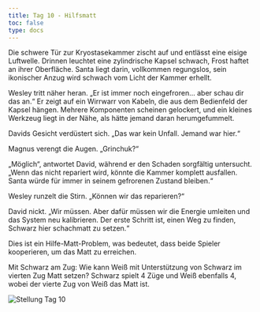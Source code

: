 ```yaml
---
title: Tag 10 - Hilfsmatt 
toc: false
type: docs
---
```


Die schwere Tür zur Kryostasekammer zischt auf und entlässt eine eisige Luftwelle. Drinnen leuchtet eine zylindrische Kapsel schwach, Frost haftet an ihrer Oberfläche. Santa liegt darin, vollkommen regungslos, sein ikonischer Anzug wird schwach vom Licht der Kammer erhellt.

Wesley tritt näher heran. „Er ist immer noch eingefroren... aber schau dir das an.“ Er zeigt auf ein Wirrwarr von Kabeln, die aus dem Bedienfeld der Kapsel hängen. Mehrere Komponenten scheinen gelockert, und ein kleines Werkzeug liegt in der Nähe, als hätte jemand daran herumgefummelt.

Davids Gesicht verdüstert sich. „Das war kein Unfall. Jemand war hier.“

Magnus verengt die Augen. „Grinchuk?“

„Möglich“, antwortet David, während er den Schaden sorgfältig untersucht. „Wenn das nicht repariert wird, könnte die Kammer komplett ausfallen. Santa würde für immer in seinem gefrorenen Zustand bleiben.“

Wesley runzelt die Stirn. „Können wir das reparieren?“

David nickt. „Wir müssen. Aber dafür müssen wir die Energie umleiten und das System neu kalibrieren. Der erste Schritt ist, einen Weg zu finden, Schwarz hier schachmatt zu setzen.“

Dies ist ein Hilfe-Matt-Problem, was bedeutet, dass beide Spieler kooperieren, um das Matt zu erreichen.

Mit Schwarz am Zug: Wie kann Weiß mit Unterstützung von Schwarz im vierten Zug Matt setzen? Schwarz spielt 4 Züge und Weiß ebenfalls 4, wobei der vierte Zug von Weiß das Matt ist.

![Stellung Tag 10](/day10.jpg "k1B5/1p6/8/3p4/3P2Pp/2n1KP1P/pppp1p1R/B3b3 b - - 0 1")


